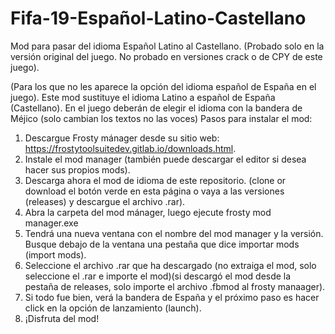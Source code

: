# Fifa-19-Español-Latino-Castellano

Mod para pasar del idioma Español Latino al Castellano. (Probado solo en la versión original del juego. No probado en versiones crack o de CPY de este juego).

(Para los que no les aparece la opción del idioma español de España en el juego). Este mod sustituye el idioma Latino a español de España (Castellano). En el juego deberán de elegir el idioma con la bandera de Méjico (solo cambian los textos no las voces)
Pasos para instalar el mod:

1.	Descargue Frosty mánager desde su sitio web: https://frostytoolsuitedev.gitlab.io/downloads.html.
2.	Instale el mod manager (también puede descargar el editor si desea hacer sus propios mods).
3.	Descarga ahora el mod de idioma de este repositorio. (clone or download el botón verde en esta página o vaya a las versiones (releases) y descargue el archivo .rar).
4.	Abra la carpeta del mod mánager, luego ejecute frosty mod manager.exe
5.	Tendrá una nueva ventana con el nombre del mod manager y la versión. Busque debajo de la ventana una pestaña que dice importar mods (import mods).
6.	Seleccione el archivo .rar que ha descargado (no extraiga el mod, solo seleccione el .rar e importe el mod)(si descargó el mod desde la pestaña de releases, solo importe el archivo .fbmod al frosty manaager).
7.	Si todo fue bien, verá la bandera de España y el próximo paso es hacer click en la opción de lanzamiento (launch).
8.	¡Disfruta del mod!
